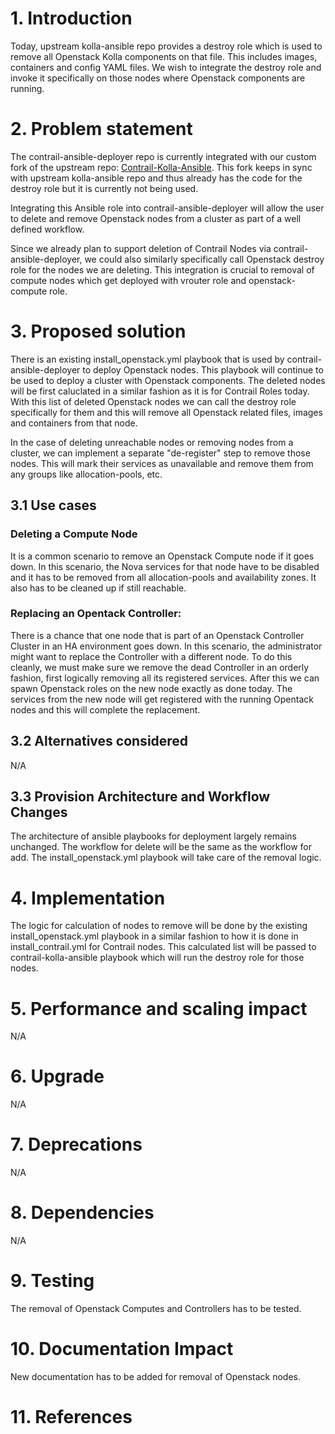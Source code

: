 
# 1. Introduction

Today, upstream kolla-ansible repo provides a destroy role which is used to
remove all Openstack Kolla components on that file. This includes images,
containers and config YAML files. We wish to integrate the destroy role and
invoke it specifically on those nodes where Openstack components are running.

# 2. Problem statement

The contrail-ansible-deployer repo is currently integrated with our custom fork
of the upstream repo:
[Contrail-Kolla-Ansible](https://github.com/Juniper/contrail-kolla-ansible/tree/contrail/queens).
This fork keeps in sync with upstream kolla-ansible repo and thus already has
the code for the destroy role but it is currently not being used.

Integrating this Ansible role into contrail-ansible-deployer will allow the user
to delete and remove Openstack nodes from a cluster as part of a well defined
workflow.

Since we already plan to support deletion of Contrail Nodes via
contrail-ansible-deployer, we could also similarly specifically call Openstack
destroy role for the nodes we are deleting. This integration is crucial to
removal of compute nodes which get deployed with vrouter role and
openstack-compute role.

# 3. Proposed solution

There is an existing install_openstack.yml playbook that is used by
contrail-ansible-deployer to deploy Openstack nodes. This playbook will continue
to be used to deploy a cluster with Openstack components. The deleted nodes will
be first caluclated in a similar fashion as it is for Contrail Roles today. With
this list of deleted Openstack nodes we can call the destroy role specifically
for them and this will remove all Openstack related files, images and containers
from that node.

In the case of deleting unreachable nodes or removing nodes from a cluster, we
can implement a separate "de-register" step to remove those nodes. This will
mark their services as unavailable and remove them from any groups like
allocation-pools, etc.

## 3.1 Use cases

### Deleting a Compute Node

It is a common scenario to remove an Openstack Compute node if it goes down. In
this scenario, the Nova services for that node have to be disabled and it has to
be removed from all allocation-pools and availability zones. It also has to be
cleaned up if still reachable.

### Replacing an Opentack Controller:

There is a chance that one node that is part of an Openstack Controller Cluster
in an HA environment goes down. In this scenario, the administrator might want
to replace the Controller with a different node. To do this cleanly, we must
make sure we remove the dead Controller in an orderly fashion, first logically
removing all its registered services. After this we can spawn Openstack roles on
the new node exactly as done today. The services from the new node will get
registered with the running Opentack nodes and this will complete the
replacement.

## 3.2 Alternatives considered

N/A

## 3.3 Provision Architecture and Workflow Changes

The architecture of ansible playbooks for deployment largely remains unchanged.
The workflow for delete will be the same as the workflow for add. The
install_openstack.yml playbook will take care of the removal logic.

# 4. Implementation

The logic for calculation of nodes to remove will be done by the existing
install_openstack.yml playbook in a similar fashion to how it is done in
install_contrail.yml for Contrail nodes. This calculated list will be passed to
contrail-kolla-ansible playbook which will run the destroy role for those nodes.

# 5. Performance and scaling impact

N/A

# 6. Upgrade

N/A

# 7. Deprecations

N/A

# 8. Dependencies

N/A

# 9. Testing

The removal of Openstack Computes and Controllers has to be tested.

# 10. Documentation Impact

New documentation has to be added for removal of Openstack nodes.

# 11. References

